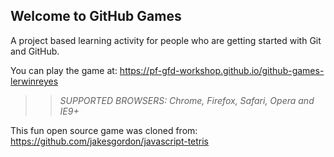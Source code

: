 ## Welcome to GitHub Games

A project based learning activity for people who are getting started with Git and GitHub.

You can play the game at: https://pf-gfd-workshop.github.io/github-games-lerwinreyes

>> _*SUPPORTED BROWSERS*: Chrome, Firefox, Safari, Opera and IE9+_

This fun open source game was cloned from: https://github.com/jakesgordon/javascript-tetris
